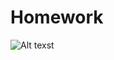 # Homework
![Alt texst](https://www.tigercampus.hk/wp-content/uploads/2022/07/Untitled-design48.jpg)